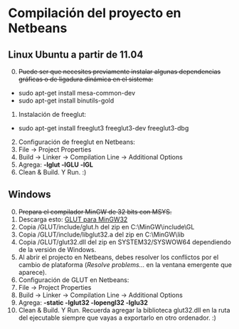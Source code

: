 ﻿# Compilación del proyecto en Netbeans

## Linux Ubuntu a partir de 11.04
0. ~~Puede ser que necesites previamente instalar algunas dependencias gráficas o de ligadura dinámica en el sistema:~~
 * sudo apt-get install mesa-common-dev
 * sudo apt-get install binutils-gold 
1. Instalación de freeglut:
 * sudo apt-get install freeglut3 freeglut3-dev freeglut3-dbg
2. Configuración de freeglut en Netbeans:
 1. File -> Project Properties
 2. Build -> Linker -> Compilation Line -> Additional Options
 3. Agrega:  __-lglut -lGLU -lGL__
3. Clean & Build. Y Run. :)

## Windows
0. ~~Prepara el compilador MinGW de 32 bits con MSYS.~~
1. Descarga esto: [GLUT para MinGW32](https://git.ujacraft.es/files/note/4/GLUT-MinGW-3.7.6-6.mp.zip)
2. Copia /GLUT/include/glut.h del zip en C:\MinGW\include\GL
3. Copia /GLUT/include/libglut32.a del zip en C:\MinGW\lib
4. Copia /GLUT/glut32.dll del zip en SYSTEM32/SYSWOW64 dependiendo de la versión de Windows.
5. Al abrir el projecto en Netbeans, debes resolver los conflictos por el cambio de plataforma (*Resolve problems...* en la ventana emergente que aparece).
5. Configuración de GLUT en Netbeans:
 1. File -> Project Properties
 2. Build -> Linker -> Compilation Line -> Additional Options
 3. Agrega:  __-static -lglut32 -lopengl32 -lglu32__
6. Clean & Build. Y Run. Recuerda agregar la biblioteca glut32.dll en la ruta del ejecutable siempre que vayas a exportarlo en otro ordenador. :)
